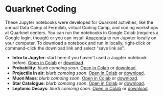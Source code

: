 # Quarknet Coding
These Jupyter notebooks were developed for Quarknet activities, like the annual Data Camp at Fermilab, virtual Coding Camp, and coding workshops at Quarknet centers. You can run the notebooks in Google Colab (requires a Google login, though) or you can install [Anaconda](https://www.anaconda.com/products/individual) to run Jupyter locally on your computer. To download a notebook and run in locally, right-click or command-click the download link and select "save link as".  
  
- **Intro to Jupyter**: start here if you haven't used a Juypter notebook before. [Open in Colab](https://colab.research.google.com/github/QuarkNet-HEP/coding-camp/blob/master/intro.ipynb) or [download](https://github.com//QuarkNet-HEP/coding-camp/raw/master/intro.ipynb).  
- **Probability**: *blurb comoing soon*. [Open in Colab](https://colab.research.google.com/github/QuarkNet-HEP/coding-camp/blob/master/probability.ipynb) or [download](https://github.com//QuarkNet-HEP/coding-camp/raw/master/probability.ipynb).  
- **Projectile in air**: *blurb comoing soon*. [Open in Colab](https://colab.research.google.com/github/QuarkNet-HEP/coding-camp/blob/master/projectile_in_air.ipynb) or [download](https://github.com//QuarkNet-HEP/coding-camp/raw/master/projectile_in_air.ipynb). 
- **Muon Mass**: *blurb comoing soon*. [Open in Colab](https://colab.research.google.com/github/QuarkNet-HEP/coding-camp/blob/master/muon_mass.ipynb) or [download](https://github.com//QuarkNet-HEP/coding-camp/raw/master/muon_mass.ipynb).  
- **Star Catalogue**: *blurb comoing soon*. [Open in Colab](https://colab.research.google.com/github/QuarkNet-HEP/coding-camp/blob/master/star_catalogue.ipynb) or [download](https://github.com//QuarkNet-HEP/coding-camp/raw/master/star_catalogue.ipynb).  
- **Leptonic Decays**: *blurb comoing soon*. [Open in Colab](https://colab.research.google.com/github/QuarkNet-HEP/coding-camp/blob/main/leptonic_decays_v2.ipynb) or [download](https://github.com//QuarkNet-HEP/coding-camp/raw/master/leptonic_decays_v2.ipynb).  
